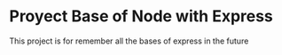 # Proyect Base of Node with Express

This project is for remember all the bases of express in the future
